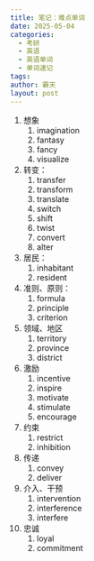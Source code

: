 ```yaml
---
title: 笔记：难点单词
date: 2025-05-04
categories:
  - 考研
  - 英语
  - 英语单词
  - 单词速记
tags: 
author: 霸天
layout: post
---
```

1. 想象
	1. imagination
	2. fantasy
	3. fancy
	4. visualize
2. 转变：
	1. transfer
	2. transform
	3. translate
	4. switch
	5. shift
	6. twist
	7. convert
	8. alter
3. 居民：
	1. inhabitant
	2. resident
4. 准则、原则：
	1. formula
	2. principle
	3. criterion
5. 领域、地区
	1. territory
	2. province
	3. district
6. 激励
	1. incentive
	2. inspire
	3. motivate
	4. stimulate
	5. encourage
7. 约束
	1. restrict
	2. inhibition
8. 传递
	1. convey
	2. deliver
9. 介入、干预
	1. intervention
	2. interference
	3. interfere
10. 忠诚
	1. loyal
	2. commitment
